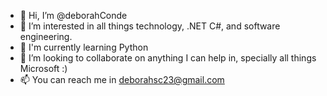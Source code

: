 - 👋 Hi, I’m @deborahConde 
- 👀 I’m interested in all things technology, .NET C#, and software engineering.
- 🌱 I'm currently learning Python  
- 💞️ I’m looking to collaborate on anything I can help in, specially all things Microsoft :)
- 📫 You can reach me in deborahsc23@gmail.com 

<!---
deborahConde/deborahConde is a ✨ special ✨ repository because its `README.md` (this file) appears on your GitHub profile.
You can click the Preview link to take a look at your changes.
--->
